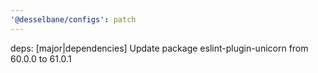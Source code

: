 ```yaml
---
'@desselbane/configs': patch
---
```


deps: [major|dependencies] Update package eslint-plugin-unicorn from 60.0.0 to 61.0.1
